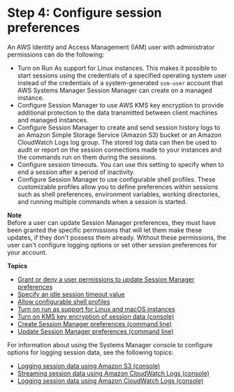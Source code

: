 # Step 4: Configure session preferences<a name="session-manager-getting-started-configure-preferences"></a>

An AWS Identity and Access Management \(IAM\) user with administrator permissions can do the following:
+ Turn on Run As support for Linux instances\. This makes it possible to start sessions using the credentials of a specified operating system user instead of the credentials of a system\-generated `ssm-user` account that AWS Systems Manager Session Manager can create on a managed instance\.
+ Configure Session Manager to use AWS KMS key encryption to provide additional protection to the data transmitted between client machines and managed instances\.
+ Configure Session Manager to create and send session history logs to an Amazon Simple Storage Service \(Amazon S3\) bucket or an Amazon CloudWatch Logs log group\. The stored log data can then be used to audit or report on the session connections made to your instances and the commands run on them during the sessions\.
+ Configure session timeouts\. You can use this setting to specify when to end a session after a period of inactivity\.
+ Configure Session Manager to use configurable shell profiles\. These customizable profiles allow you to define preferences within sessions such as shell preferences, environment variables, working directories, and running multiple commands when a session is started\.

**Note**  
Before a user can update Session Manager preferences, they must have been granted the specific permissions that will let them make these updates, if they don't possess them already\. Without these permissions, the user can't configure logging options or set other session preferences for your account\.

**Topics**
+ [Grant or deny a user permissions to update Session Manager preferences](preference-setting-permissions.md)
+ [Specify an idle session timeout value](session-preferences-timeout.md)
+ [Allow configurable shell profiles](session-preferences-shell-config.md)
+ [Turn on run as support for Linux and macOS instances](session-preferences-run-as.md)
+ [Turn on KMS key encryption of session data \(console\)](session-preferences-enable-encryption.md)
+ [Create Session Manager preferences \(command line\)](getting-started-create-preferences-cli.md)
+ [Update Session Manager preferences \(command line\)](getting-started-configure-preferences-cli.md)

For information about using the Systems Manager console to configure options for logging session data, see the following topics:
+  [Logging session data using Amazon S3 \(console\)](session-manager-logging.md#session-manager-logging-s3) 
+ [Streaming session data using Amazon CloudWatch Logs \(console\)](session-manager-logging.md#session-manager-logging-cwl-streaming)
+  [Logging session data using Amazon CloudWatch Logs \(console\)](session-manager-logging.md#session-manager-logging-cloudwatch-logs) 